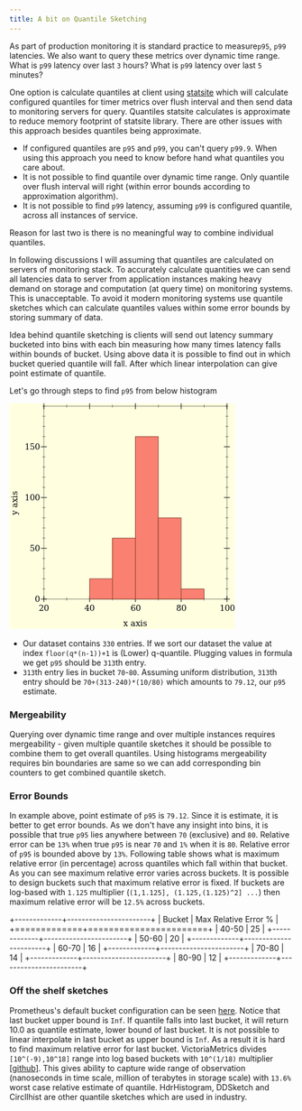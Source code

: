 ```yaml
---   
title: A bit on Quantile Sketching
---
```


As part of production monitoring it is standard practice to measure`p95`, `p99` latencies. We also want to query
these metrics over dynamic time range. What is `p99` latency over last `3` hours? What is `p99` latency over last `5` minutes?

One option is calculate quantiles at client using [statsite](https://github.com/statsite/statsite) which will calculate 
configured quantiles for timer metrics over flush interval and then send data to monitoring servers for query. Quantiles 
statsite calculates is approximate to reduce memory footprint of statsite library. There are other issues with this approach 
besides quantiles being approximate.

- If configured quantiles are `p95` and `p99`, you can't query `p99.9`. When using this approach you need to know before hand what quantiles you care about.
- It is not possible to find quantile over dynamic time range. Only quantile over flush interval will right (within error bounds according to approximation algorithm).
- It is not possible to find `p99` latency, assuming `p99` is configured quantile, across all instances of service.

Reason for last two is there is no meaningful way to combine individual quantiles.

In following discussions I will assuming that quantiles are calculated on servers of monitoring stack. To accurately calculate quantities
we can send all latencies data to server from application instances making heavy demand on storage and computation (at query time) on monitoring 
systems. This is unacceptable. To avoid it modern monitoring systems use quantile sketches which can calculate quantiles values within some error 
bounds by storing summary of data. 

Idea behind quantile sketching is clients will send out latency summary bucketed into bins with each bin measuring how many times latency falls within 
bounds of bucket. Using above data it is possible to find out in which bucket queried quantile will fall. After which linear interpolation can give point 
estimate of quantile. 

Let's go through steps to find `p95` from below histogram

![](../../../img/hist.png)


- Our dataset contains `330` entries. If we sort our dataset the value at index `floor(q*(n-1))+1` is (Lower) q-quantile. Plugging values in formula we get 
  `p95` should be `313`th entry.
- `313`th entry lies in bucket `70`-`80`. Assuming uniform distribution, `313`th entry should be `70+(313-240)*(10/80)` which amounts to `79.12`, our `p95` estimate. 

### Mergeability
Querying over dynamic time range and over multiple instances requires mergeability - given multiple quantile sketches it should be possible 
to combine them to get overall quantiles. Using histograms mergeability requires bin boundaries are same so we can add corresponding bin counters 
to get combined quantile sketch.

### Error Bounds
In example above, point estimate of `p95` is `79.12`. Since it is estimate, it is better to get error bounds. As we don't have any insight into bins, it is possible that 
true `p95` lies anywhere between `70` (exclusive) and `80`. Relative error can be `13%` when true `p95` is near `70` and `1%` when it is `80`. Relative error of `p95` 
is bounded above by `13%`. Following table shows what is maximum relative error (in percentage) across quantiles which fall within that bucket. As you can see maximum relative error
varies across buckets. It is possible to design buckets such that maximum relative error is fixed. If buckets are log-based with `1.125` multiplier (`(1,1.125], (1.125,(1.125)^2] ...`)
then maximum relative error will be `12.5%` across buckets.

+-------------+-----------------------+
| Bucket      | Max  Relative Error % |
+=============+=======================+
| 40-50       | 25                    |
+-------------+-----------------------+
| 50-60       | 20                    |
+-------------+-----------------------+
| 60-70       | 16                    |
+-------------+-----------------------+
| 70-80       | 14                    |
+-------------+-----------------------+
| 80-90       | 12                    |
+-------------+-----------------------+

### Off the shelf sketches
Prometheus's default bucket configuration can be seen [here](https://github.com/prometheus/client_python/blob/v0.16.0/prometheus_client/metrics.py#L544). 
Notice that last bucket upper bound is `Inf`. If quantile falls into last bucket, it will return 10.0 as quantile estimate, lower bound of last bucket. It is
not possible to linear interpolate in last bucket as upper bound is `Inf`. As a result it is hard to find maximum relative error for last bucket. 
VictoriaMetrics divides `[10^(-9),10^18]` range into log based buckets with `10^(1/18)` multiplier [[github]](https://github.com/VictoriaMetrics/metrics/blob/v1.23.1/histogram.go#L11). This gives ability to capture 
wide range of observation (nanoseconds in time scale, million of terabytes in storage scale) with `13.6%` worst case relative estimate of quantile. HdrHistogram, DDSketch and 
Circllhist are other quantile sketches which are used in industry.





